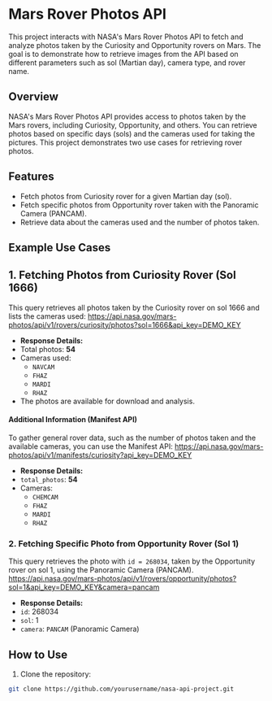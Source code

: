 # Mars Rover Photos API
This project interacts with NASA's Mars Rover Photos API to fetch and analyze photos taken by the Curiosity and Opportunity rovers on Mars. The goal is to demonstrate how to retrieve images from the API based on different parameters such as sol (Martian day), camera type, and rover name.

## Overview
NASA's Mars Rover Photos API provides access to photos taken by the Mars rovers, including Curiosity, Opportunity, and others. You can retrieve photos based on specific days (sols) and the cameras used for taking the pictures. This project demonstrates two use cases for retrieving rover photos.

## Features
- Fetch photos from Curiosity rover for a given Martian day (sol).
- Fetch specific photos from Opportunity rover taken with the Panoramic Camera (PANCAM).
- Retrieve data about the cameras used and the number of photos taken.

## Example Use Cases
## 1. Fetching Photos from Curiosity Rover (Sol 1666)
This query retrieves all photos taken by the Curiosity rover on sol 1666 and lists the cameras used:
https://api.nasa.gov/mars-photos/api/v1/rovers/curiosity/photos?sol=1666&api_key=DEMO_KEY



- **Response Details:**
- Total photos: **54**
- Cameras used:
  - `NAVCAM`
  - `FHAZ`
  - `MARDI`
  - `RHAZ`
- The photos are available for download and analysis.

#### Additional Information (Manifest API)
To gather general rover data, such as the number of photos taken and the available cameras, you can use the Manifest API:
https://api.nasa.gov/mars-photos/api/v1/manifests/curiosity?api_key=DEMO_KEY


- **Response Details:**
- `total_photos`: **54**
- Cameras:
  - `CHEMCAM`
  - `FHAZ`
  - `MARDI`
  - `RHAZ`
### 2. Fetching Specific Photo from Opportunity Rover (Sol 1)
This query retrieves the photo with `id = 268034`, taken by the Opportunity rover on sol 1, using the Panoramic Camera (PANCAM).
https://api.nasa.gov/mars-photos/api/v1/rovers/opportunity/photos?sol=1&api_key=DEMO_KEY&camera=pancam


- **Response Details:**
- `id`: 268034
- `sol`: 1
- `camera`: `PANCAM` (Panoramic Camera)
## How to Use
1. Clone the repository:
 ```bash
 git clone https://github.com/yourusername/nasa-api-project.git



